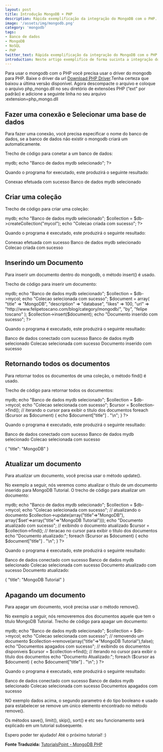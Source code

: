 ```yaml
---
layout: post
title: Introdução MongoDB + PHP
description: Rápida exemplificação da integração do MongoDB com o PHP.
image: '/assets/img/mongodb.png'
category: 'mongodb'
tags:
- Banco de dados
- MongoDB
- NoSQL
- PHP
twitter_text: Rápida exemplificação da integração do MongoDB com o PHP.
introduction: Neste artigo exemplifico de forma sucinta a integração do MongoDB com o PHP.
---
```

Para usar o mongodb com o PHP vocẽ precisa usar o driver do mongodb para PHP. Baixe o driver da url 
[Download PHP Driver](https://s3.amazonaws.com/drivers.mongodb.org/php/index.html).Tenha certeza que baixou a última versão disponível. Agora descompacte o arquivo e coloque o arquivo php_mongo.dll no seu diretório de extensões PHP (“ext” por padrão) e adicione a seguinte linha no seu arquivo 
:extension=php_mongo.dll

## Fazer uma conexão e Selecionar uma base de dados

Para fazer uma conexão, você precisa especificar o nome do banco de dados, se a banco de dados não existir o mongodb criará um automaticamente.

Trecho de código para conetar a um banco de dados:

<?php
   // conecta ao servidor mongodb
   $m = new MongoClient();
   echo "Conexao efetuada com sucesso";
   // seleciona/ou cria um banco de dados
   $db = $m->mydb;
   echo "Banco de dados mydb selecionado";
?>
Quando o programa for executado, este produzirá o seguinte resultado:

Conexao efetuada com sucesso
Banco de dados mydb selecionado

## Criar uma coleção

Trecho de código para criar uma coleção:

<?php
   // cconecta ao servidor mongodb
   $m = new MongoClient();
   echo "Conexao efetuada com sucesso";
   // select a database
   $db = $m->mydb;
   echo "Banco de dados mydb selecionado";
   $collection = $db->createCollection("mycol");
   echo "Colecao criada com sucesso";
?>

Quando o programa é executado, este produzirá o seguinte resultado:

Conexao efetuada com sucesso
Banco de dados mydb selecionado
Colecao criada com sucesso

## Inserindo um Documento

Para inserir um documento dentro do mongodb, o método 
insert() é usado.

Trecho de código para inserir um documento:

<?php
   // Conecta ao servidor mongodb
   $m = new MongoClient();
   echo "Banco de dados conectado com sucesso";
   // Seleciona um banco de dados
   $db = $m->mydb;
   echo "Banco de dados mydb selecionado";
   $collection = $db->mycol;
   echo "Colecao selecionada com sucesso";
   $document = array( 
      "title" => "MongoDB", 
      "description" => "database", 
      "likes" => 100,
      "url" => "http://www.felipetoscano.com/blog/category/mongodb/",
      "by", "felipe toscano"
   );
   $collection->insert($document);
   echo "Documento inserido com sucesso";
?>
Quando o programa é executado, este produzirá o seguinte resultado:

Banco de dados conectado com sucesso
Banco de dados mydb selecionado
Colecao selecionada com sucesso
Documento inserido com sucesso

## Retornando todos os documentos

Para retornar todos os documentos de uma coleção, o método 
find() é usado.

Trecho de código para retornar todos os documentos:

<?php
   // Conecta ao servidor mongodb
   $m = new MongoClient();
   echo "Banco de dados conectado com sucesso";
   // Seleciona um banco de dados
   $db = $m->mydb;
   echo "Banco de dados mydb selecionado";
   $collection = $db->mycol;
   echo "Colecao selecionada com sucesso";

   $cursor = $collection->find();
   // iterando o cursor para exibir o titulo dos documentos
   foreach ($cursor as $document) {
      echo $document["title"] . "\n";
   }
?>

Quando o programa é executado, este produzirá o seguinte resultado:

Banco de dados conectado com sucesso
Banco de dados mydb selecionado
Colecao selecionada com sucesso

{
   "title": "MongoDB"
}

## Atualizar um documento

Para atualizar um documento, vocẽ precisa usar o método update().

No exemplo a seguir, nós veremos como atualizar o título de um documento inserido para 
MongoDB Tutorial. O trecho de código para atualizar um documento:

<?php
   // conecta ao servidor mongodb
   $m = new MongoClient();
   echo "Banco de dados conectado com sucesso";
   // Seleciona um banco de dados
   $db = $m->mydb;
   echo "Banco de dados mydb selecionado";
   $collection = $db->mycol;
   echo "Colecao selecionada com sucesso";

   // atualizando o documento
   $collection->update(array("title"=>"MongoDB"),     array('$set'=>array("title"=>"MongoDB Tutorial")));
   echo "Documento atualizado com sucesso";
   // exibindo o documento atualizado
   $cursor = $collection->find();
   // iteracao no cursor para exibir o titulo dos documentos
   echo "Documento atualizado:";
   foreach ($cursor as $document) {
      echo $document["title"] . "\n";
   }
?>

Quando o programa é executado, este produzirá o seguinte resultado:

Banco de dados conectado com sucesso
Banco de dados mydb selecionado
Colecao selecionada com sucesso
Documento atualizado com sucesso
Documento atualizado:

{
   "title": "MongoDB Tutorial"
}

## Apagando um documento

Para apagar um documento, você precisa usar o método remove().

No exemplo a seguir, nós removeremos dos documentos aquele que tem o título MongoDB Tutorial. Trecho de código para apagar um documento:

<?php
   // conecta ao servidor mongodb
   $m = new MongoClient();
   echo "Banco de dados conectado com sucesso";
   // Seleciona um banco de dados
   $db = $m->mydb;
   echo "Banco de dados mydb selecionado";
   $collection = $db->mycol;
   echo "Colecao selecionada com sucesso";
   
   // removendo um documento
   $collection->remove(array("title"=>"MongoDB Tutorial"),false);
   echo "Documentos apagados com sucesso";
   
   // exibindo os documentos disponiveis
   $cursor = $collection->find();
   // iterando no cursor para exibir o titulo dos documentos
   echo "Documento Atualizado:";
   foreach ($cursor as $document) {
      echo $document["title"] . "\n";
   }
?>

Quando o programa é executado, este produzirá o seguinte resultado:

Banco de dados conectado com sucesso
Banco de dados mydb selecionado
Colecao selecionada com sucesso
Documentos apagados com sucesso

NO exemplo dados acima, o segundo parametro é do tipo booleano e usado para estabelecer se remove um único elemento encontrado no método remove().

Os métodos save(), limit(), skip(), sort() e etc seu funcionamento será explicado em um tutorial subsequente.

Espero poder ter ajudado! Até o próximo tutorial! :)

**Fonte Traduzida:** [TutorialsPoint - MongoDB PHP](http://www.tutorialspoint.com/mongodb/mongodb_php.htm)
